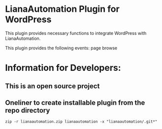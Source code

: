 # LianaAutomation Plugin for WordPress

This plugin provides necessary functions to integrate WordPress with LianaAutomation.

This plugin provides the following events: page browse

# Information for Developers:

## This is an open source project

## Oneliner to create installable plugin from the repo directory

```
zip -r lianaautomation.zip lianaautomation -x "lianaautomation/.git*"
```
